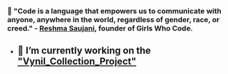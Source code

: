 

<!--
**VannaLZ/VannaLZ** is a ✨ _special_ ✨ repository because its `README.md` (this file) appears on your GitHub profile.

Here are some ideas to get you started:


- 🌱 I’m currently learning ...
- 👯 I’m looking to collaborate on ...
- 🤔 I’m looking for help with ...
- 💬 Ask me about ...
- 📫 How to reach me: ...
- 😄 Pronouns: ...
- ⚡ Fun fact: ...
-->


### :star2: "Code is a language that empowers us to communicate with anyone, anywhere in the world, regardless of gender, race, or creed." - [Reshma Saujani](https://reshmasaujani.com/about/), founder of Girls Who Code.

- ## 🔭 I’m currently working on the ["Vynil_Collection_Project"](https://github.com/VannaLZ/Vynil_Collection_Project)
